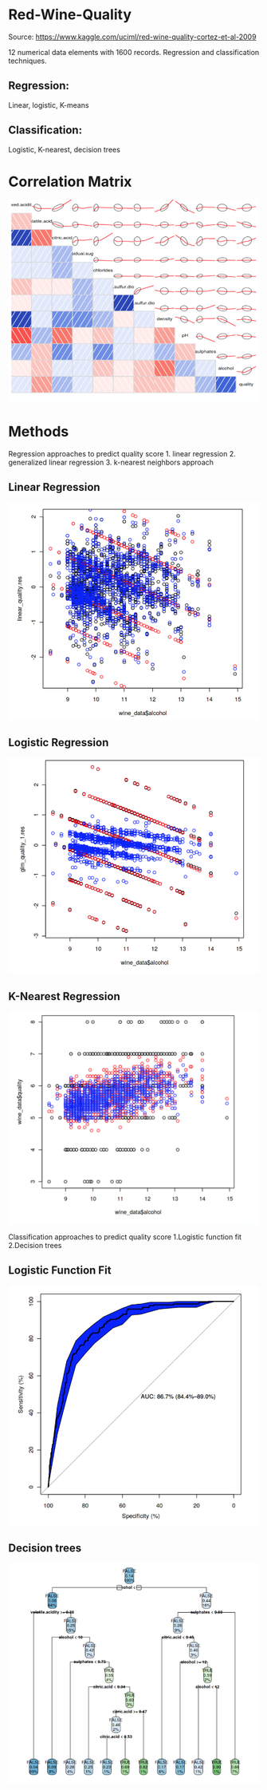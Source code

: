 # <c> Red-Wine-Quality </c>

Source: https://www.kaggle.com/uciml/red-wine-quality-cortez-et-al-2009

12 numerical data elements with 1600 records.
Regression and classification techniques.

<h2> Regression: </h2> Linear, logistic, K-means
<h2> Classification: </h2> Logistic, K-nearest,  decision trees

<h1> Correlation Matrix </h1>

![](Images/Pic1.png)

<h1> Methods </h1>
Regression approaches to predict quality score
1. linear regression
2. generalized linear regression
3. k-nearest neighbors approach

<h2>Linear Regression</h2>

![](Images/Pic2.png)

<h2>Logistic Regression</h2>

![](Images/Pic3.png)

<h2>K-Nearest Regression</h2>

![](Images/Pic4.png)

Classification approaches to predict quality score
1.Logistic function fit
2.Decision trees

<h2>Logistic Function Fit</h2>

![](Images/Pic5.png)

<h2>Decision trees</h2>

![](Images/Pic6.png)
